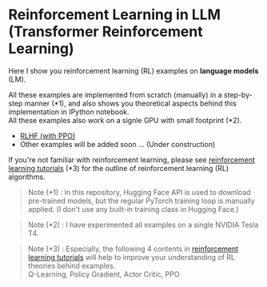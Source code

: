 # Reinforcement Learning in LLM (Transformer Reinforcement Learning)

Here I show you reinforcement learning (RL) examples on **language models** (LM).

All these examples are implemented from scratch (manually) in a step-by-step manner (&ast;1), and also shows you theoretical aspects behind this implementation in IPython notebook.<br>
All these examples also work on a signle GPU with small footprint (&ast;2).

- [RLHF (with PPO)](./01-rlhf-ppo.ipynb)
- Other examples will be added soon ... (Under construction)

If you're not familiar with reinforcement learning, please see [reinforcement learning tutorials](https://github.com/tsmatz/reinforcement-learning-tutorials) (&ast;3) for the outline of reinforcement learning (RL) algorithms.

> Note (&ast;1) : In this repository, Hugging Face API is used to download pre-trained models, but the regular PyTorch training loop is manually applied. (I don't use any built-in training class in Hugging Face.)

> Note (&ast;2) : I have experimented all examples on a single NVIDIA Tesla T4.

> Note (&ast;3) : Especially, the following 4 contents in [reinforcement learning tutorials](https://github.com/tsmatz/reinforcement-learning-tutorials) will help to improve your understanding of RL theories behind examples.<br>
> Q-Learning, Policy Gradient, Actor Critic, PPO
